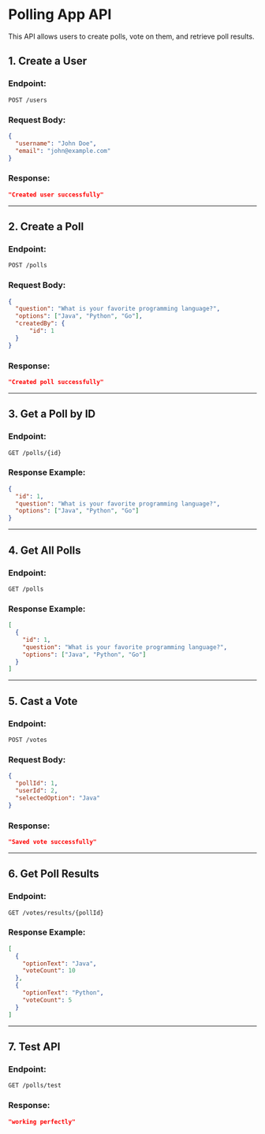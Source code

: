 # Polling App API

This API allows users to create polls, vote on them, and retrieve poll results.

## **1. Create a User**
### **Endpoint:**
```http
POST /users
```
### **Request Body:**
```json
{
  "username": "John Doe",
  "email": "john@example.com"
}
```
### **Response:**
```json
"Created user successfully"
```

---

## **2. Create a Poll**
### **Endpoint:**
```http
POST /polls
```
### **Request Body:**
```json
{
  "question": "What is your favorite programming language?",
  "options": ["Java", "Python", "Go"],
  "createdBy": {
      "id": 1
  }
}
```
### **Response:**
```json
"Created poll successfully"
```

---

## **3. Get a Poll by ID**
### **Endpoint:**
```http
GET /polls/{id}
```
### **Response Example:**
```json
{
  "id": 1,
  "question": "What is your favorite programming language?",
  "options": ["Java", "Python", "Go"]
}
```

---

## **4. Get All Polls**
### **Endpoint:**
```http
GET /polls
```
### **Response Example:**
```json
[
  {
    "id": 1,
    "question": "What is your favorite programming language?",
    "options": ["Java", "Python", "Go"]
  }
]
```

---

## **5. Cast a Vote**
### **Endpoint:**
```http
POST /votes
```
### **Request Body:**
```json
{
  "pollId": 1,
  "userId": 2,
  "selectedOption": "Java"
}
```
### **Response:**
```json
"Saved vote successfully"
```

---

## **6. Get Poll Results**
### **Endpoint:**
```http
GET /votes/results/{pollId}
```
### **Response Example:**
```json
[
  {
    "optionText": "Java",
    "voteCount": 10
  },
  {
    "optionText": "Python",
    "voteCount": 5
  }
]
```

---

## **7. Test API**
### **Endpoint:**
```http
GET /polls/test
```
### **Response:**
```json
"working perfectly"
```

